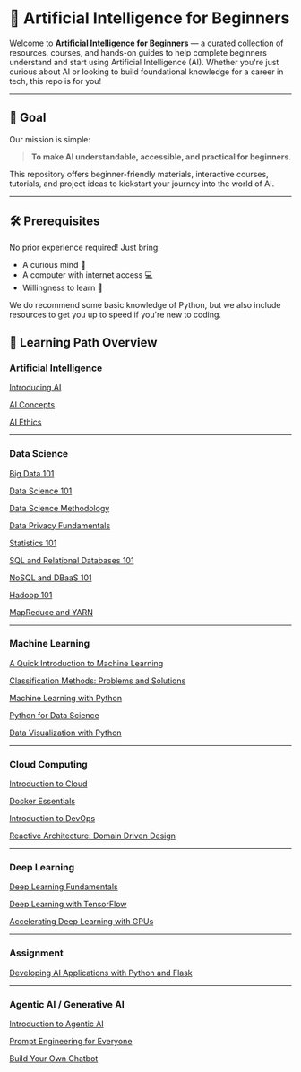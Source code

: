 # 🧠 Artificial Intelligence for Beginners

Welcome to **Artificial Intelligence for Beginners** — a curated collection of resources, courses, and hands-on guides to help complete beginners understand and start using Artificial Intelligence (AI). Whether you're just curious about AI or looking to build foundational knowledge for a career in tech, this repo is for you!

---

## 🎯 Goal

Our mission is simple:

> **To make AI understandable, accessible, and practical for beginners.**

This repository offers beginner-friendly materials, interactive courses, tutorials, and project ideas to kickstart your journey into the world of AI.

---

## 🛠 Prerequisites

No prior experience required! Just bring:

- A curious mind 🤔  
- A computer with internet access 💻  
- Willingness to learn 🚀  

We do recommend some basic knowledge of Python, but we also include resources to get you up to speed if you're new to coding.

## 🧭 Learning Path Overview
### Artificial Intelligence
[Introducing AI](https://cognitiveclass.ai/courses/introducing-ai-09f5c2a8-b79c-443d-b09a-8227c40c2108)

[AI Concepts](https://cognitiveclass.ai/courses/ai-concepts-ba67406f-972f-40ec-bd11-4c45a979f57d)

[AI Ethics](https://cognitiveclass.ai/courses/ai-ethics-2f459a4d-fd9a-4fc6-aba8-e4f66cf33220)

---
### Data Science
[Big Data 101](https://cognitiveclass.ai/courses/what-is-big-data)

[Data Science 101](https://cognitiveclass.ai/courses/data-science-101)

[Data Science Methodology](https://cognitiveclass.ai/courses/data-science-methodology-2)

[Data Privacy Fundamentals](https://cognitiveclass.ai/courses/data-privacy)

[Statistics 101](https://cognitiveclass.ai/courses/statistics-101)

[SQL and Relational Databases 101](https://cognitiveclass.ai/courses/course-v1:BDU+DB0101EN+v1)

[NoSQL and DBaaS 101](https://cognitiveclass.ai/courses/introduction-nosql-dbaas)

[Hadoop 101](https://cognitiveclass.ai/courses/introduction-to-hadoop)

[MapReduce and YARN](https://cognitiveclass.ai/courses/mapreduce-and-yarn)

---
### Machine Learning

[A Quick Introduction to Machine Learning](https://cognitiveclass.ai/courses/a-quick-introduction-to-machine-learning)

[Classification Methods: Problems and Solutions](https://cognitiveclass.ai/courses/classification-methods-problems-and-solutions)

[Machine Learning with Python](https://cognitiveclass.ai/courses/machine-learning-with-python)

[Python for Data Science](https://cognitiveclass.ai/courses/python-for-data-science)

[Data Visualization with Python](https://cognitiveclass.ai/courses/data-visualization-python)

---
### Cloud Computing

[Introduction to Cloud](https://cognitiveclass.ai/courses/introduction-to-cloud)

[Docker Essentials](https://cognitiveclass.ai/courses/docker-essentials)

[Introduction to DevOps](https://cognitiveclass.ai/courses/introduction-to-devops)

[Reactive Architecture: Domain Driven Design](https://cognitiveclass.ai/courses/reactive-architecture-ddd)

---
### Deep Learning

[Deep Learning Fundamentals](https://cognitiveclass.ai/courses/introduction-deep-learning)

[Deep Learning with TensorFlow](https://cognitiveclass.ai/courses/deep-learning-with-tensorflow)

[Accelerating Deep Learning with GPUs](https://cognitiveclass.ai/courses/tensorflow_gpu)

---
### Assignment

[Developing AI Applications with Python and Flask](https://cognitiveclass.ai/courses/developing-ai-applications-with-python-and-flask)


---
### Agentic AI / Generative AI

[Introduction to Agentic AI](https://cognitiveclass.ai/courses/introduction-to-agentic-ai)

[Prompt Engineering for Everyone](https://cognitiveclass.ai/courses/prompt-engineering-for-everyone)

[Build Your Own Chatbot](https://cognitiveclass.ai/courses/chatbot-course)
